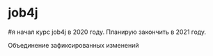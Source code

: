 # job4j

#я начал курс job4j в 2020 году. Планирую закончить в 2021 году.

Объединение зафиксированных изменений